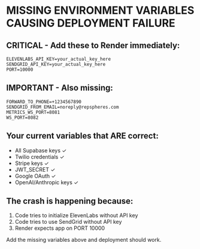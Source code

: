 # MISSING ENVIRONMENT VARIABLES CAUSING DEPLOYMENT FAILURE

## CRITICAL - Add these to Render immediately:

```
ELEVENLABS_API_KEY=your_actual_key_here
SENDGRID_API_KEY=your_actual_key_here
PORT=10000
```

## IMPORTANT - Also missing:

```
FORWARD_TO_PHONE=+1234567890
SENDGRID_FROM_EMAIL=noreply@repspheres.com
METRICS_WS_PORT=8081
WS_PORT=8082
```

## Your current variables that ARE correct:
- All Supabase keys ✓
- Twilio credentials ✓
- Stripe keys ✓
- JWT_SECRET ✓
- Google OAuth ✓
- OpenAI/Anthropic keys ✓

## The crash is happening because:
1. Code tries to initialize ElevenLabs without API key
2. Code tries to use SendGrid without API key
3. Render expects app on PORT 10000

Add the missing variables above and deployment should work.